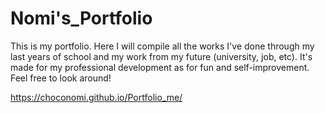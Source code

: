 # Nomi's_Portfolio

This is my portfolio. Here I will compile all the works I've done through my last years of school and my work from my future (university, job, etc). It's made for my professional development as for fun and self-improvement. Feel free to look around!

https://choconomi.github.io/Portfolio_me/
